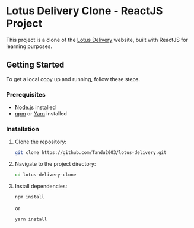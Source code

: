 # Lotus Delivery Clone - ReactJS Project

This project is a clone of the [Lotus Delivery](https://lotusdelivery.vn/) website, built with ReactJS for learning purposes.

## Getting Started

To get a local copy up and running, follow these steps.

### Prerequisites
- [Node.js](https://nodejs.org/) installed
- [npm](https://www.npmjs.com/) or [Yarn](https://yarnpkg.com/) installed

### Installation

1. Clone the repository:
   ```bash
   git clone https://github.com/Tandu2003/lotus-delivery.git

2. Navigate to the project directory:
	```bash
	cd lotus-delivery-clone

3. Install dependencies:
	```bash
	npm install
	```
	or
	```bash
	yarn install
	```
